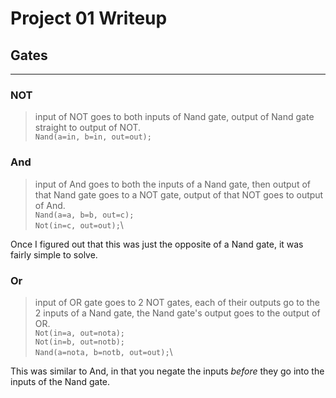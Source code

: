 # Project 01 Writeup

## Gates
---
### NOT
>input of NOT goes to both inputs of Nand gate, output of Nand gate straight to output of NOT.\
`Nand(a=in, b=in, out=out);`

### And
>input of And goes to both the inputs of a Nand gate, then output of that Nand gate goes to a NOT gate, output of that NOT goes to output of And.\
`Nand(a=a, b=b, out=c);`\
`Not(in=c, out=out);`\

Once I figured out that this was just the opposite of a Nand gate, it was fairly simple to solve.

### Or
>input of OR gate goes to 2 NOT gates, each of their outputs go to the 2 inputs of a Nand gate, the Nand gate's output goes to the output of OR.\
`Not(in=a, out=nota);`\
`Not(in=b, out=notb);`\
`Nand(a=nota, b=notb, out=out);`\

This was similar to And, in that you negate the inputs *before* they go into the inputs of the Nand gate.